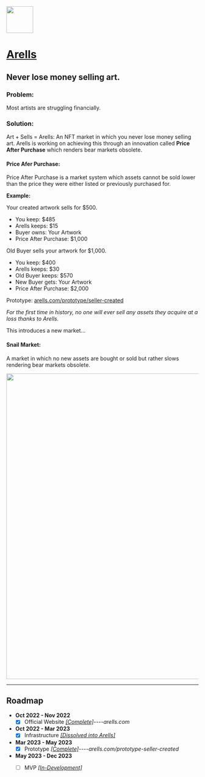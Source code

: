 <img src="https://github.com/Ecare-Exchange/Arells/blob/main/Art/General/Arells-Icon-Ebony.png" width="70px"> 

# [Arells](https://arells.com)
## Never lose money selling art.

### Problem:
Most artists are struggling financially.

### Solution:
Art + Sells = Arells: An NFT market in which you never lose money selling art. Arells is working on achieving this through an innovation called **Price After Purchase** which renders bear markets obsolete.

#### Price Afer Purchase:
Price After Purchase is a market system which assets cannot be sold lower than the price they were either listed or previously purchased for.

**Example:**

Your created artwork sells for $500.

- You keep: $485
- Arells keeps: $15
- Buyer owns: Your Artwork
- Price After Purchase: $1,000

Old Buyer sells your artwork for $1,000.
- You keep: $400
- Arells keeps: $30
- Old Buyer keeps: $570
- New Buyer gets: Your Artwork
- Price After Purchase: $2,000

Prototype: [arells.com/prototype/seller-created](https://arells.com/prototype/seller-created)

*For the first time in history, no one will ever sell any assets they acquire at a loss thanks to Arells.*

This introduces a new market…

#### Snail Market:

A market in which no new assets are bought or sold but rather slows rendering bear markets obsolete.

<img src="https://github.com/Ecare-Exchange/Arells/blob/main/Art/Marketing/BeforeandAfterArells.jpg" width="800px"> 

_______________________________________________________________________

## Roadmap

- **Oct 2022 - Nov 2022**
  - [X] Official Website *[[Complete]](https://arells.com)*----*arells.com* 

- **Oct 2022 - Mar 2023**
   - [X] Infrastructure *[[Dissolved into Arells]](https://github.com/Ecare-Exchange/infrastructure)*

- **Mar 2023 - May 2023**
  - [X] Prototype *[[Complete]](https://arells.com/prototype-seller-created)*----*arells.com/prototype-seller-created*
 
- **May 2023 - Dec 2023**
    - [ ] MVP *[[In-Development]](https://github.com/Art-Sells/Arells/commits/test)*


